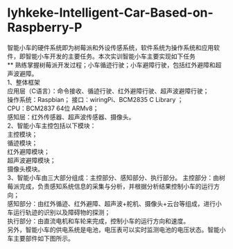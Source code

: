 # lyhkeke-Intelligent-Car-Based-on-Raspberry-P
智能小车的硬件系统即为树莓派和外设传感系统，软件系统为操作系统和应用软件，即智能小车开发的主要任务。本次实训智能小车主要实现如下任务  
**
熟练掌握树莓派开发过程；小车循迹行驶；小车避障行驶，包括红外避障和超声波避障。  
1、整体框架  
应用层（C语言）：命令接收、循迹行驶、红外避障行驶、超声波避障行驶；  
操作系统：Raspbian； 
接口：wiringPi、BCM2835 C Library ；  
CPU：BCM2837 64位 ARMv8；  
感知层：红外传感器、超声波传感器、摄像头。  
2、智能小车主控包括以下模块：  
主控模块；  
循迹模块；  
红外避障模块；  
超声波避障模块；  
摄像头模块。  
3、智能小车由三大部分组成：主控部分、感知部分、执行部分。 
主控部分：由树莓派完成，负责感知系统信息的采集与分析，并根据分析结果控制小车的运行方向；  
感知部分：由红外循迹、红外避障、超声波+舵机、摄像头+云台等组成，进行小车运行轨迹的识别以及障碍物的探测；  
执行部分：由直流电机和车轮来完成，控制小车的运行方向和速度。  
另外，智能小车的供电系统是电池，电压表可以实时监测电池的电压状态。智能小车主要部件如下图所示。  
